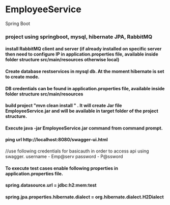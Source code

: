 # EmployeeService
Spring Boot 

### project using springboot, mysql, hibernate JPA, RabbitMQ

#### install RabbitMQ client and server (if already installed on specific server then need to configure IP in application.properties file, available inside folder structure src/main/resources otherwise local)

#### Create database restservices in mysql db. At the moment hibernate is set to create mode.

#### DB credentials can be found in application.properties file, available inside folder structure src/main/resources

#### build project "mvn clean install " . It will create Jar file EmployeeService.jar and will be available in target folder of the project structure. 

#### Execute java -jar EmployeeService.jar command from command prompt. 

#### ping url http://localhost:8080/swagger-ui.html 
//use following credentials for basicauth in order to access api using swagger. 
username - Emp@serv
password - P@ssword

#### To execute test cases enable following properties in application.properties file.
#### spring.datasource.url = jdbc:h2:mem:test
#### spring.jpa.properties.hibernate.dialect = org.hibernate.dialect.H2Dialect

